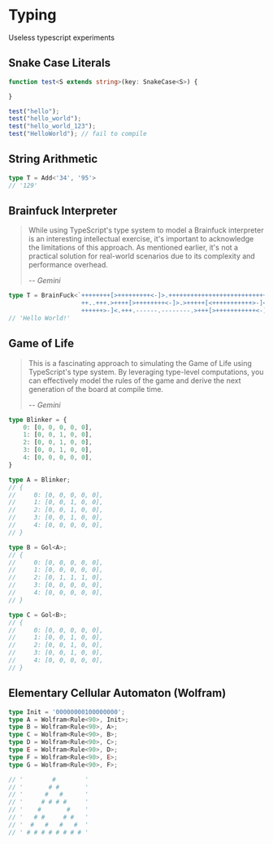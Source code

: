 # Typing

Useless typescript experiments

## Snake Case Literals

```typescript
function test<S extends string>(key: SnakeCase<S>) {

}

test("hello");
test("hello_world");
test("hello_world_123");
test("HelloWorld"); // fail to compile
```

## String Arithmetic

```typescript
type T = Add<'34', '95'>
// '129'
```

## Brainfuck Interpreter

> While using TypeScript's type system to model a Brainfuck interpreter is an interesting intellectual exercise, it's important to acknowledge the limitations of this approach. As mentioned earlier, it's not a practical solution for real-world scenarios due to its complexity and performance overhead.
>
> -- <cite>Gemini</cite>

```typescript
type T = BrainFuck<`++++++++[>+++++++++<-]>.+++++++++++++++++++++++++++++.+++++
                    ++..+++.>++++[>++++++++<-]>.>+++++[<+++++++++++>-]<.>++++[<
                    ++++++>-]<.+++.------.--------.>+++[>+++++++++++<-]>.`>
// 'Hello World!'
```

## Game of Life
> This is a fascinating approach to simulating the Game of Life using TypeScript's type system. By leveraging type-level computations, you can effectively model the rules of the game and derive the next generation of the board at compile time.
>
> -- <cite>Gemini</cite>

```typescript
type Blinker = {
    0: [0, 0, 0, 0, 0],
    1: [0, 0, 1, 0, 0],
    2: [0, 0, 1, 0, 0],
    3: [0, 0, 1, 0, 0],
    4: [0, 0, 0, 0, 0],
}

type A = Blinker;
// {
//     0: [0, 0, 0, 0, 0],
//     1: [0, 0, 1, 0, 0],
//     2: [0, 0, 1, 0, 0],
//     3: [0, 0, 1, 0, 0],
//     4: [0, 0, 0, 0, 0],
// }

type B = Gol<A>;
// {
//     0: [0, 0, 0, 0, 0],
//     1: [0, 0, 0, 0, 0],
//     2: [0, 1, 1, 1, 0],
//     3: [0, 0, 0, 0, 0],
//     4: [0, 0, 0, 0, 0],
// }

type C = Gol<B>;
// {
//     0: [0, 0, 0, 0, 0],
//     1: [0, 0, 1, 0, 0],
//     2: [0, 0, 1, 0, 0],
//     3: [0, 0, 1, 0, 0],
//     4: [0, 0, 0, 0, 0],
// }
```

## Elementary Cellular Automaton (Wolfram)

```typescript
type Init = '00000000100000000';
type A = Wolfram<Rule<90>, Init>;
type B = Wolfram<Rule<90>, A>;
type C = Wolfram<Rule<90>, B>;
type D = Wolfram<Rule<90>, C>;
type E = Wolfram<Rule<90>, D>;
type F = Wolfram<Rule<90>, E>;
type G = Wolfram<Rule<90>, F>;

// '        #        '
// '       # #       '
// '      #   #      '
// '     # # # #     '
// '    #       #    '
// '   # #     # #   '
// '  #   #   #   #  '
// ' # # # # # # # # '
```